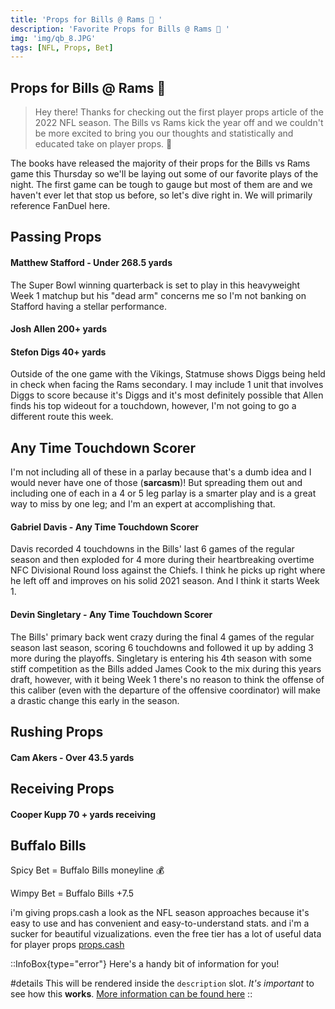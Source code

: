 ```yaml
---
title: 'Props for Bills @ Rams 🏈 '
description: 'Favorite Props for Bills @ Rams 🏈 '
img: 'img/qb_8.JPG'
tags: [NFL, Props, Bet]
---
```



## Props for Bills @ Rams 🏈 

> Hey there! Thanks for checking out the first player props article of the 2022 NFL season. The Bills vs Rams kick the year off and we couldn't be more excited to bring you our thoughts and statistically and educated take on player props. 🦵

The books have released the majority of their props for the Bills vs Rams game this Thursday so we'll be laying out some of our favorite plays of the night. The first game can be tough to gauge but most of them are and we haven't ever let that stop us before, so let's dive right in. We will primarily reference FanDuel here.


## Passing Props

#### Matthew Stafford - Under 268.5 yards 

The Super Bowl winning quarterback is set to play in this heavyweight Week 1 matchup but his "dead arm" concerns me so I'm not banking on Stafford having a stellar performance.

#### Josh Allen 200+ yards




#### Stefon Digs 40+ yards

Outside of the one game with the Vikings, Statmuse shows Diggs being held in check when facing the Rams secondary. I may include 1 unit that involves Diggs to score because it's Diggs and it's most definitely possible that Allen finds his top wideout for a touchdown, however, I'm not going to go a different route this week.


## Any Time Touchdown Scorer

I'm not including all of these in a parlay because that's a dumb idea and I would never have one of those (__sarcasm__)! But spreading them out and including one of each in a 4 or 5 leg parlay is a smarter play and is a great way to miss by one leg; and I'm an expert at accomplishing that.

#### Gabriel Davis - Any Time Touchdown Scorer

Davis recorded 4 touchdowns in the Bills' last 6 games of the regular season and then exploded for 4 more during their heartbreaking overtime NFC Divisional Round loss against the Chiefs. I think he picks up right where he left off and improves on his solid 2021 season. And I think it starts Week 1.

#### Devin Singletary - Any Time Touchdown Scorer 

The Bills' primary back went crazy during the final 4 games of the regular season last season, scoring 6 touchdowns and followed it up by adding 3 more during the playoffs. Singletary is entering his 4th season with some stiff competition as the Bills added James Cook to the mix during this years draft, however, with it being Week 1 there's no reason to think the offense of this caliber (even with the departure of the offensive coordinator) will make a drastic change this early in the season.

## Rushing Props

#### Cam Akers - Over 43.5 yards

## Receiving Props 

#### Cooper Kupp 70 + yards receiving 




## Buffalo Bills

Spicy Bet = Buffalo Bills moneyline 💰 


Wimpy Bet = Buffalo Bills +7.5


i'm giving props.cash a look as the NFL season approaches because it's easy to use and has convenient and easy-to-understand stats. and i'm a sucker for beautiful vizualizations. even the free tier has a lot of useful data for player props [props.cash](https://props.cash/)


::InfoBox{type="error"}
Here's a handy bit of information for you!

#details
This will be rendered inside the `description` slot. _It's important_ to see how this **works**.
[More information can be found here](#)
::